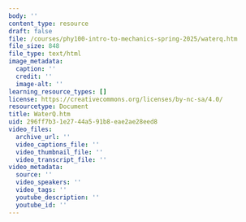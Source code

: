 ```yaml
---
body: ''
content_type: resource
draft: false
file: /courses/phy100-intro-to-mechanics-spring-2025/waterq.htm
file_size: 848
file_type: text/html
image_metadata:
  caption: ''
  credit: ''
  image-alt: ''
learning_resource_types: []
license: https://creativecommons.org/licenses/by-nc-sa/4.0/
resourcetype: Document
title: WaterQ.htm
uid: 296ff7b3-1e27-44a5-91b8-eae2ae28eed8
video_files:
  archive_url: ''
  video_captions_file: ''
  video_thumbnail_file: ''
  video_transcript_file: ''
video_metadata:
  source: ''
  video_speakers: ''
  video_tags: ''
  youtube_description: ''
  youtube_id: ''
---
```


